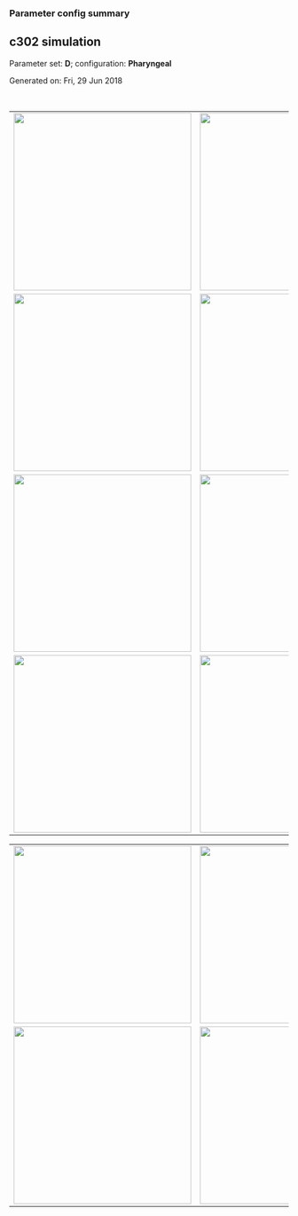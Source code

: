### Parameter config summary 
<h2>c302 simulation</h2>
<p>Parameter set: <b>D</b>; configuration: <b>Pharyngeal</b></p>
<p>Generated on: Fri, 29 Jun 2018</p><br/>
<table>

<tr>
  <td><a href="images/neurons_D_Pharyngeal.png"><img alt=" " src="images/neurons_D_Pharyngeal.png" height="320"/></a></td>
  <td><a href="images/traces_neuron_Pharyngeal_D.png"><img alt=" " src="images/traces_neuron_Pharyngeal_D.png" height="320"/></a></td>
</tr>

<tr>
  <td><a href="images/neuron_activity_D_Pharyngeal.png"><img alt=" " src="images/neuron_activity_D_Pharyngeal.png" height="320"/></a></td>
  <td><a href="images/traces_neuron_activity_Pharyngeal_D.png"><img alt=" " src="images/traces_neuron_activity_Pharyngeal_D.png" height="320"/></a></td>
</tr>

<tr>
  <td><a href="images/muscles_D_Pharyngeal.png"><img alt=" " src="images/muscles_D_Pharyngeal.png" height="320"/></a></td>
  <td><a href="images/traces_muscles_Pharyngeal_D.png"><img alt=" " src="images/traces_muscles_Pharyngeal_D.png" height="320"/></a></td>
</tr>

<tr>
  <td><a href="images/muscle_activity_D_Pharyngeal.png"><img alt=" " src="images/muscle_activity_D_Pharyngeal.png" height="320"/></a></td>
  <td><a href="images/traces_muscles_activity_Pharyngeal_D.png"><img alt=" " src="images/traces_muscles_activity_Pharyngeal_D.png" height="320"/></a></td>
</tr>
</table>
<table>

<tr><td><a href="images/c302_D_Pharyngeal_exc_to_neurons.png"><img alt=" " src="images/c302_D_Pharyngeal_exc_to_neurons.png" height="320"/></a></td>

  <td><a href="images/c302_D_Pharyngeal_inh_to_neurons.png"><img alt=" " src="images/c302_D_Pharyngeal_inh_to_neurons.png" height="320"/></a></td>

  <td><a href="images/c302_D_Pharyngeal_elec_neurons_neurons.png"><img alt=" " src="images/c302_D_Pharyngeal_elec_neurons_neurons.png" height="320"/></a></td></tr>

<tr><td><a href="images/c302_D_Pharyngeal_exc_to_muscles.png"><img alt=" " src="images/c302_D_Pharyngeal_exc_to_muscles.png" height="320"/></a></td>

  <td><a href="images/c302_D_Pharyngeal_inh_to_muscles.png"><img alt=" " src="images/c302_D_Pharyngeal_inh_to_muscles.png" height="320"/></a></td></tr>
</table>
